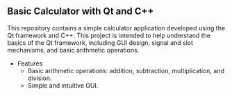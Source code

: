 ## Basic Calculator with Qt and C++
This repository contains a simple calculator application developed using the Qt framework and C++. This project is intended to help understand the basics of the Qt framework, including GUI design, signal and slot mechanisms, and basic arithmetic operations.

* Features
  * Basic arithmetic operations: addition, subtraction, multiplication, and division.
  * Simple and intuitive GUI.
